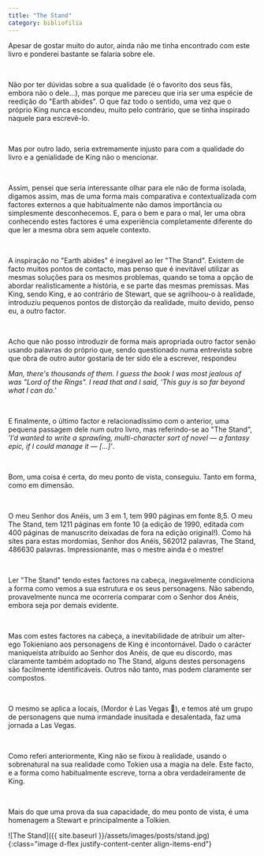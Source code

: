 ```yaml
---
title: "The Stand"
category: bibliofilia
---
```


Apesar de gostar muito do autor, ainda não me tinha encontrado com este livro e ponderei bastante se falaria sobre ele.

<br />

Não por ter dúvidas sobre a sua qualidade (é o favorito dos seus fãs, embora não o dele...), mas porque me pareceu que iria ser uma espécie de reedição do "Earth abides". O que faz todo o sentido, uma vez que o próprio King nunca escondeu, muito pelo contrário, que se tinha inspirado naquele para escrevê-lo.

<br />

Mas por outro lado, seria extremamente injusto para com a qualidade do livro e a genialidade de King não o mencionar.

<br />

Assim, pensei que seria interessante olhar para ele não de forma isolada, digamos assim, mas de uma forma mais comparativa e contextualizada com factores externos a que habitualmente não damos importância ou simplesmente desconhecemos. E, para o bem e para o mal, ler uma obra conhecendo estes factores é uma experiência completamente diferente do que ler a mesma obra sem aquele contexto.

<br />

A inspiração no "Earth abides" é inegável ao ler "The Stand". Existem de facto muitos pontos de contacto, mas penso que é inevitável utilizar as mesmas soluções para os mesmos problemas, quando se toma a opção de abordar realisticamente a história, e se parte das mesmas premissas. Mas King, sendo King, e ao contrário de Stewart, que se agrilhoou-o à realidade, introduziu pequenos pontos de distorção da realidade, muito devido, penso eu, a outro factor.

<br />

Acho que não posso introduzir de forma mais apropriada outro factor senão usando palavras do próprio que, sendo questionado numa entrevista sobre que obra de outro autor gostaria de ter sido ele a escrever, respondeu

*Man, there's thousands of them. I guess the book I was most jealous of was "Lord of the Rings". I read that and I said, 'This guy is so far beyond what I can do.'*

<br />

E finalmente, o último factor e relacionadíssimo com o anterior, uma pequena passagem dele num outro livro, mas referindo-se ao "The Stand", *'I’d wanted to write a sprawling, multi-character sort of novel — a fantasy epic, if I could manage it — [...]'*.

<br />

Bom, uma coisa é certa, do meu ponto de vista, conseguiu. Tanto em forma, como em dimensão.

<br />

O meu Senhor dos Anéis, um 3 em 1, tem 990 páginas em fonte 8,5. O meu The Stand, tem 1211 páginas em fonte 10 (a edição de 1990, editada com 400 páginas de manuscrito deixadas de fora na edição original!). Como há sites para estas mordomias, Senhor dos Anéis, 562012 palavras, The Stand, 486630 palavras. Impressionante, mas o mestre ainda é o mestre!  

<br />

Ler "The Stand" tendo estes factores na cabeça, inegavelmente condiciona a forma como vemos a sua estrutura e os seus personagens.
Não sabendo, provavelmente nunca me ocorreria comparar com o Senhor dos Anéis, embora seja por demais evidente.

<br />

Mas com estes factores na cabeça, a inevitabilidade de atribuir um alter-ego Tokieniano aos personagens de King é incontornável.
Dado o carácter maniqueísta atribuído ao Senhor dos Anéis, de que eu discordo, mas claramente também adoptado no The Stand, alguns destes personagens são facilmente identificáveis. Outros não tanto, mas podem claramente ser compostos.

<br />
 
O mesmo se aplica a locais, (Mordor é Las Vegas :slightly_smiling_face:), e temos até um grupo de personagens que numa irmandade inusitada e desalentada, faz uma jornada a Las Vegas.

<br />

Como referi anteriormente, King não se fixou à realidade, usando o sobrenatural na sua realidade como Tokien usa a magia na dele. Este facto, e a forma como habitualmente escreve, torna a obra verdadeiramente de King.

<br />

Mais do que uma prova da sua capacidade, do meu ponto de vista, é uma homenagem a Stewart e principalmente a Tolkien.

<span class="container d-flex">
<span class="col">
	<span class="row">
		<span class="col-sm">
			<span class="row">![The Stand]({{ site.baseurl }}/assets/images/posts/stand.jpg){:class="image d-flex justify-content-center align-items-end"}</span>
		</span>
	</span>	
</span>
</span>